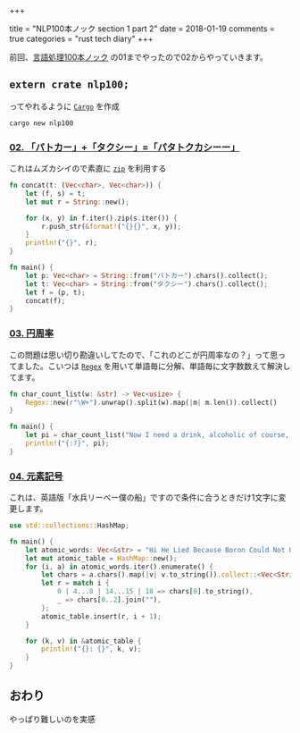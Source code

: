 +++

title = "NLP100本ノック section 1 part 2"
date = 2018-01-19
comments = true
categories = "rust tech diary"
+++

前回、[言語処理100本ノック](http://www.cl.ecei.tohoku.ac.jp/nlp100) の01までやったので02からやっていきます。
## `extern crate nlp100;`
ってやれるように [`Cargo`](https://github.com/katsyoshi/zatsu/tree/master/rust/nlp100) を作成
```
cargo new nlp100
```

### [02. 「パトカー」+「タクシー」=「パタトクカシーー」](http://www.cl.ecei.tohoku.ac.jp/nlp100/#sec02)
これはムズカシイので素直に [`zip`](https://doc.rust-lang.org/std/iter/trait.Iterator.html#method.zip) を利用する

```rust
fn concat(t: (Vec<char>, Vec<char>)) {
    let (f, s) = t;
    let mut r = String::new();

    for (x, y) in f.iter().zip(s.iter()) {
        r.push_str(&format!("{}{}", x, y));
    }
    println!("{}", r);
}

fn main() {
    let p: Vec<char> = String::from("パトカー").chars().collect();
    let t: Vec<char> = String::from("タクシー").chars().collect();
    let f = (p, t);
    concat(f);
}
```

### [03. 円周率](http://www.cl.ecei.tohoku.ac.jp/nlp100/#sec03)
この問題は思い切り勘違いしてたので、「これのどこが円周率なの？」って思ってました。こいつは [`Regex`](https://doc.rust-lang.org/regex/regex/index.html) を用いて単語毎に分解、単語毎に文字数数えて解決してます。

```rust
fn char_count_list(w: &str) -> Vec<usize> {
    Regex::new(r"\W+").unwrap().split(w).map(|m| m.len()).collect()
}

fn main() {
    let pi = char_count_list("Now I need a drink, alcoholic of course, after the heavy lectures involving quantum mechanics.");
    println!("{:?}", pi);
}
```

### [04. 元素記号](http://www.cl.ecei.tohoku.ac.jp/nlp100/#sec04)
これは、英語版「水兵リーベー僕の船」ですので条件に合うときだけ1文字に変更します。

```rust
use std::collections::HashMap;

fn main() {
    let atomic_words: Vec<&str> = "Hi He Lied Because Boron Could Not Oxidize Fluorine. New Nations Might Also Sign Peace Security Clause. Arthur King Can.".split(' ').collect();
    let mut atomic_table = HashMap::new();
    for (i, a) in atomic_words.iter().enumerate() {
        let chars = a.chars().map(|v| v.to_string()).collect::<Vec<String>>();
        let r = match i {
            0 | 4...8 | 14...15 | 18 => chars[0].to_string(),
            _ => chars[0..2].join(""),
        };
        atomic_table.insert(r, i + 1);
    }

    for (k, v) in &atomic_table {
        println!("{}: {}", k, v);
    }
}
```

## おわり

やっぱり難しいのを実感
